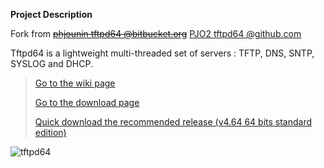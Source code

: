 **Project Description** 

Fork from ~~[phjounin tftpd64 @bitbucket.org](https://bitbucket.org/phjounin/tftpd64.git)~~ [PJO2 tftpd64 @github.com](https://github.com/PJO2/tftpd64)

Tftpd64 is a lightweight multi-threaded set of servers : TFTP, DNS, SNTP, SYSLOG and DHCP.  

> [Go to the wiki page](https://bitbucket.org/phjounin/tftpd64/wiki/)
>
> [Go to the download page](https://bitbucket.org/phjounin/tftpd64/wiki/Download%20Tftpd64.md)
>
> [Quick download the recommended release (v4.64 64 bits standard edition)](https://bitbucket.org/phjounin/tftpd64/downloads/Tftpd64-4.64-setup.exe)

![tftpd64](images/Documentation_tftpd32.jpg)
